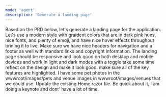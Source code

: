 ```yaml
---
mode: 'agent'
description: 'Generate a landing page'
---
```

 
Based on the PRD below, let's generate a landing page for the application. Let's use a modern style with graident colors that are in dark pink hues, nice fonts, and plenty of emoji, and have nice hover effects throughout brining it to live. Make sure we have nice headers for navigation and a footer as well with standard links and copyright information. The landing page should be responsive and look good on both desktop and mobile devices and work in light and dark modes with a toggle take some time reflect on the design and make it look good. make sure all of the key features are highlighted. I have some pet photos in the wwwroot/images/pets and venue images in wwwroot/images/venues that we could use. Update the existing Home.razor file. Be quick about it, I am doing a keynote and dont' have a lot of time.
